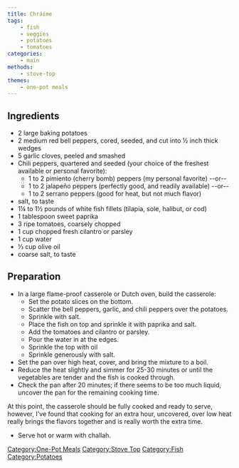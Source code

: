 ```yaml
---
title: Chráime
tags:
    - fish
    - veggies
    - potatoes
    - tomatoes
categories:
    - main
methods:
    - stove-top
themes:
    - one-pot meals
---
```


## Ingredients

-   2 large baking potatoes
-   2 medium red bell peppers, cored, seeded, and cut into ½ inch thick
    wedges
-   5 garlic cloves, peeled and smashed
-   Chili peppers, quartered and seeded (your choice of the freshest
    available or personal favorite):
    -   1 to 2 pimiento (cherry bomb) peppers (my personal favorite)
        --or--
    -   1 to 2 jalapeño peppers (perfectly good, and readily available)
        --or--
    -   1 to 2 serrano peppers (good for heat, but not much flavor)
-   salt, to taste
-   1¼ to 1½ pounds of white fish fillets (tilapia, sole, halibut, or
    cod)
-   1 tablespoon sweet paprika
-   3 ripe tomatoes, coarsely chopped
-   1 cup chopped fresh cilantro or parsley
-   1 cup water
-   ⅓ cup olive oil
-   coarse salt, to taste

## Preparation

-   In a large flame-proof casserole or Dutch oven, build the casserole:
    -   Set the potato slices on the bottom.
    -   Scatter the bell peppers, garlic, and chili peppers over the
        potatoes.
    -   Sprinkle with salt.
    -   Place the fish on top and sprinkle it with paprika and salt.
    -   Add the tomatoes and cilantro or parsley.
    -   Pour the water in at the edges.
    -   Sprinkle the top with oil
    -   Sprinkle generously with salt.
-   Set the pan over high heat, cover, and bring the mixture to a boil.
-   Reduce the heat slightly and simmer for 25-30 minutes or until the
    vegetables are tender and the fish is cooked through.
-   Check the pan after 20 minutes; if there seems to be too much
    liquid, uncover the pan for the remaining cooking time.

At this point, the casserole should be fully cooked and ready to serve,
however, I've found that cooking for an extra hour, uncovered, over low
heat really brings the flavors together and is really worth the extra
time.

-   Serve hot or warm with challah.

[Category:One-Pot Meals](Category:One-Pot_Meals "wikilink")
[Category:Stove Top](Category:Stove_Top "wikilink")
[Category:Fish](Category:Fish "wikilink")
[Category:Potatoes](Category:Potatoes "wikilink")